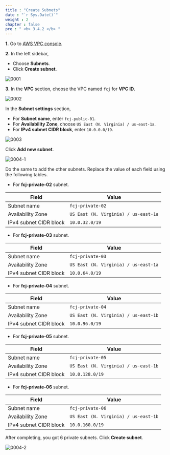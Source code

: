 ```yaml
---
title : "Create Subnets"
date : "`r Sys.Date()`"
weight : 2
chapter : false
pre : " <b> 3.4.2 </b> "
---
```


**1.** Go to [AWS VPC console](https://console.aws.amazon.com/vpc/).

**2.** In the left sidebar,

- Choose **Subnets**.
- Click **Create subnet**.

![0001](/images/3/4/2/0001.svg?featherlight=false&width=100pc)

**3.** In the **VPC** section, choose the VPC named `fcj` for **VPC ID**.

![0002](/images/3/4/2/0002.svg?featherlight=false&width=100pc)

In the **Subnet settings** section,

- For **Subnet name**, enter `fcj-public-01`.
- For **Availability Zone**, choose `US East (N. Virginia) / us-east-1a`.
- For **IPv4 subnet CIDR block**, enter `10.0.0.0/19`.

![0003](/images/3/4/2/0003.svg?featherlight=false&width=100pc)

Click **Add new subnet**.

![0004-1](/images/3/4/2/0004-1.svg?featherlight=false&width=100pc)

Do the same to add the other subnets. Replace the value of each field using the following tables.

- For **fcj-private-02** subnet. 

| Field   |      Value      |
|----------|-------------|
| Subnet name |  `fcj-private-02` |
| Availability Zone |    `US East (N. Virginia) / us-east-1a`   |
| IPv4 subnet CIDR block | `10.0.32.0/19` |

- For **fcj-private-03** subnet. 

| Field   |      Value      |
|----------|-------------|
| Subnet name |  `fcj-private-03` |
| Availability Zone |    `US East (N. Virginia) / us-east-1a`   |
| IPv4 subnet CIDR block | `10.0.64.0/19` |

- For **fcj-private-04** subnet. 

| Field   |      Value      |
|----------|-------------|
| Subnet name |  `fcj-private-04` |
| Availability Zone |    `US East (N. Virginia) / us-east-1b`   |
| IPv4 subnet CIDR block | `10.0.96.0/19` |

- For **fcj-private-05** subnet. 

| Field   |      Value      |
|----------|-------------|
| Subnet name |  `fcj-private-05` |
| Availability Zone |    `US East (N. Virginia) / us-east-1b`   |
| IPv4 subnet CIDR block | `10.0.128.0/19` |

- For **fcj-private-06** subnet. 

| Field   |      Value      |
|----------|-------------|
| Subnet name |  `fcj-private-06` |
| Availability Zone |    `US East (N. Virginia) / us-east-1b`   |
| IPv4 subnet CIDR block | `10.0.160.0/19` |
    
After completing, you got 6 private subnets. Click **Create subnet**.

![0004-2](/images/3/4/2/0004-2.svg?featherlight=false&width=100pc)

<!-- **4.** Choose **fcj-public-01** subnet. Click the **Actions** dropdown and choose **Edit subnet settings**.

![0005](/images/3/4/2/0005.svg?featherlight=false&width=100pc)

**5.** In the **Auto-assign IP settings** section, tick **Enable auto-assign public IPv4 address**.

![0006](/images/3/4/2/0006.svg?featherlight=false&width=100pc)

**6.** Do the same for **fcj-public-04** from step **4** to **5**. -->